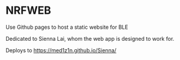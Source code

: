 # NRFWEB
Use Github pages to host a static website for BLE

Dedicated to Sienna Lai, whom the web app is designed to work for.

Deploys to https://med1z1n.github.io/Sienna/

